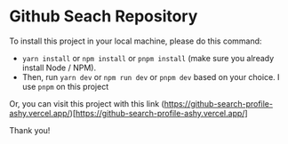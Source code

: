 # Github Seach Repository

To install this project in your local machine, please do this command:
- `yarn install` or `npm install` or `pnpm install` (make sure you already install Node / NPM).
- Then, run `yarn dev` or `npm run dev` or `pnpm dev` based on your choice. I use `pnpm` on this project

Or, you can visit this project with this link (https://github-search-profile-ashy.vercel.app/)[https://github-search-profile-ashy.vercel.app/]

Thank you!